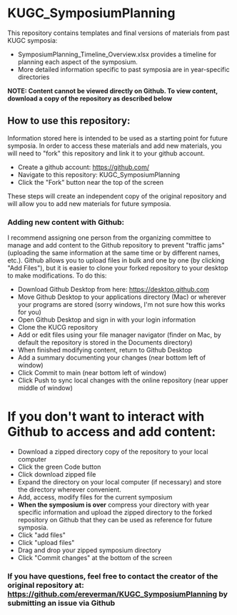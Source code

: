 # KUGC_SymposiumPlanning

This repository contains templates and final versions of materials from past KUGC symposia:

* SymposiumPlanning_Timeline_Overview.xlsx provides a timeline for planning each aspect of the symposium.
* More detailed information specific to past symposia are in year-specific directories

**NOTE: Content cannot be viewed directly on Github. To view content, download a copy of the repository as described below**

## How to use this repository:

Information stored here is intended to be used as a starting point for future symposia. In order to access these materials and add new materials, you will need to "fork" this repository and link it to your github account.

* Create a github account: https://github.com/
* Navigate to this repository: KUGC_SymposiumPlanning
* Click the "Fork" button near the top of the screen

These steps will create an independent copy of the original repository and will allow you to add new materials for future symposia.

### Adding new content with Github:

I recommend assigning one person from the organizing committee to manage and add content to the Github repository to prevent "traffic jams" (uploading the same information at the same time or by different names, etc.). Github allows you to upload files in bulk and one by one (by clicking "Add Files"), but it is easier to clone your forked repository to your desktop to make modifications. To do this: 

* Download Github Desktop from here: https://desktop.github.com 
* Move Github Desktop to your applications directory (Mac) or wherever your programs are stored (sorry windows, I'm not sure how this works for you)
* Open Github Desktop and sign in with your login information
* Clone the KUCG repository
* Add or edit files using your file manager navigator (finder on Mac, by default the repository is stored in the Documents directory)
* When finished modifying content, return to Github Desktop
* Add a summary documenting your changes (near bottom left of window)
* Click Commit to main (near bottom left of window)
* Click Push to sync local changes with the online repository (near upper middle of window)

# If you don't want to interact with Github to access and add content:

* Download a zipped directory copy of the repository to your local computer
 * Click the green Code button
 * Click download zipped file
* Expand the directory on your local computer (if necessary) and store the directory wherever convenient.
* Add, access, modify files for the current symposium
* **When the symposium is over** compress your directory with year specific information and upload the zipped directory to the forked repository on Github that they can be used as reference for future symposia.
 * Click "add files"
 * Click "upload files"
 * Drag and drop your zipped symposium directory
 * Click "Commit changes" at the bottom of the screen


### If you have questions, feel free to contact the creator of the original repository at: https://github.com/ereverman/KUGC_SymposiumPlanning by submitting an issue via Github
